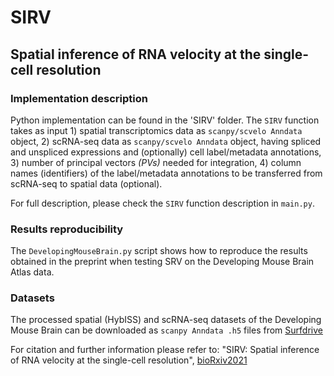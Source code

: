 # SIRV
## Spatial inference of RNA velocity at the single-cell resolution

### Implementation description

Python implementation can be found in the 'SIRV' folder. The ```SIRV``` function takes as input 1) spatial transcriptomics data as ```scanpy/scvelo Anndata``` object, 2) scRNA-seq data as ```scanpy/scvelo Anndata``` object, having spliced and unspliced expressions and (optionally) cell label/metadata annotations, 3) number of principal vectors *(PVs)* needed for integration, 4) column names (identifiers) of the label/metadata annotations to be transferred from scRNA-seq to spatial data (optional).

For full description, please check the ```SIRV``` function description in ```main.py```.

### Results reproducibility

The ```DevelopingMouseBrain.py``` script shows how to reproduce the results obtained in the preprint when testing SRV on the Developing Mouse Brain Atlas data.

### Datasets

The processed spatial (HybISS) and scRNA-seq datasets of the Developing Mouse Brain can be downloaded as ```scanpy Anndata .h5``` files from [Surfdrive](https://surfdrive.surf.nl/files/index.php/s/11LsBOAmRhDEZOJ)

For citation and further information please refer to: "SIRV: Spatial inference of RNA velocity at the single-cell resolution", [bioRxiv2021](https://www.biorxiv.org/content/10.1101/2021.07.26.453774v)
